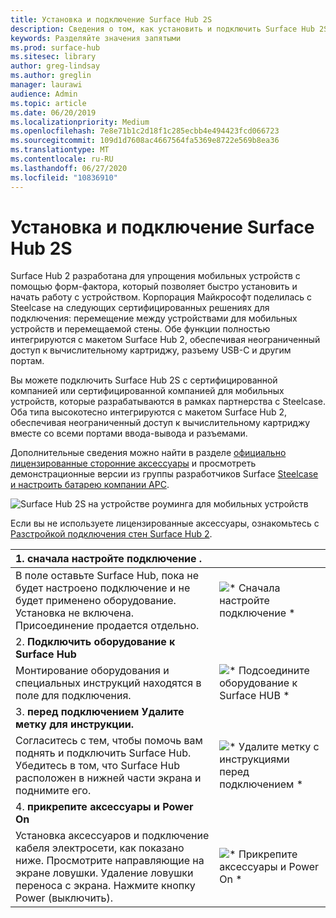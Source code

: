 ```yaml
---
title: Установка и подключение Surface Hub 2S
description: Сведения о том, как установить и подключить Surface Hub 2S.
keywords: Разделяйте значения запятыми
ms.prod: surface-hub
ms.sitesec: library
author: greg-lindsay
ms.author: greglin
manager: laurawi
audience: Admin
ms.topic: article
ms.date: 06/20/2019
ms.localizationpriority: Medium
ms.openlocfilehash: 7e8e71b1c2d18f1c285ecbb4e494423fcd066723
ms.sourcegitcommit: 109d1d7608ac4667564fa5369e8722e569b8ea36
ms.translationtype: MT
ms.contentlocale: ru-RU
ms.lasthandoff: 06/27/2020
ms.locfileid: "10836910"
---
```

# Установка и подключение Surface Hub 2S

Surface Hub 2 разработана для упрощения мобильных устройств с помощью форм-фактора, который позволяет быстро установить и начать работу с устройством. Корпорация Майкрософт поделилась с Steelcase на следующих сертифицированных решениях для подключения: перемещение между устройствами для мобильных устройств и перемещаемой стены. Обе функции полностью интегрируются с макетом Surface Hub 2, обеспечивая неограниченный доступ к вычислительному картриджу, разъему USB-C и другим портам.

Вы можете подключить Surface Hub 2S с сертифицированной компанией или сертифицированной компанией для мобильных устройств, которые разрабатываются в рамках партнерства с Steelcase. Оба типа высокотесно интегрируются с макетом Surface Hub 2, обеспечивая неограниченный доступ к вычислительному картриджу вместе со всеми портами ввода-вывода и разъемами. 

Дополнительные сведения можно найти в разделе [официально лицензированные сторонние аксессуары](http://licensedhardware.azurewebsites.net/surface) и просмотреть демонстрационные версии из группы разработчиков Surface [Steelcase и настроить батарею компании APC](https://youtu.be/VTzdu4Skpkg).

 ![Surface Hub 2S на устройстве роуминга для мобильных устройств](images/sh2-mobile-stand.png)<br>

Если вы не используете лицензированные аксессуары, ознакомьтесь с [Разстройкой подключения стен Surface Hub 2](surface-hub-2s-custom-install.md).

| 1. **сначала настройте подключение** . | |
|:------ |:-------- |
| В поле оставьте Surface Hub, пока не будет настроено подключение и не будет применено оборудование. Установка не включена. Присоединение продается отдельно. | ![* Сначала настройте подключение *](images/sh2-setup-1.png) <br> |
| 2. **Подключить оборудование к Surface Hub** | |
| Монтирование оборудования и специальных инструкций находятся в поле для подключения. | ![* Подсоедините оборудование к Surface HUB *](images/sh2-setup-2.png) <br> |
| 3. **перед подключением Удалите метку для инструкции.** | |
| Согласитесь с тем, чтобы помочь вам поднять и подключить Surface Hub. Убедитесь в том, что Surface Hub расположен в нижней части экрана и поднимите его. | ![* Удалите метку с инструкциями перед подключением *](images/sh2-setup-3.png) <br> |
| 4. **прикрепите аксессуары и Power On** | |
| Установка аксессуаров и подключение кабеля электросети, как показано ниже. Просмотрите направляющие на экране ловушки. Удаление ловушки переноса с экрана. Нажмите кнопку Power (выключить). | ![* Прикрепите аксессуары и Power On *](images/sh2-setup-4.png) <br> |
